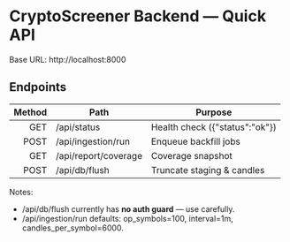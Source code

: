 # CryptoScreener Backend — Quick API

Base URL: http://localhost:8000

## Endpoints
| Method | Path                 | Purpose                        |
|-------:|----------------------|--------------------------------|
| GET    | /api/status          | Health check ({"status":"ok"}) |
| POST   | /api/ingestion/run   | Enqueue backfill jobs          |
| GET    | /api/report/coverage | Coverage snapshot              |
| POST   | /api/db/flush        | Truncate staging & candles     |

Notes:
- /api/db/flush currently has **no auth guard** — use carefully.
- /api/ingestion/run defaults: 	op_symbols=100, interval=1m, candles_per_symbol=6000.